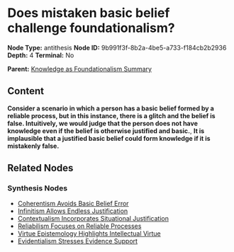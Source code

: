# Does mistaken basic belief challenge foundationalism?

**Node Type:** antithesis
**Node ID:** 9b991f3f-8b2a-4be5-a733-f184cb2b2936
**Depth:** 4
**Terminal:** No

**Parent:** [Knowledge as Foundationalism Summary](knowledge-as-foundationalism-summary-synthesis-dc388349-74ae-48c0-9a7d-a4c8433d6924.md)

## Content

**Consider a scenario in which a person has a basic belief formed by a reliable process, but in this instance, there is a glitch and the belief is false. Intuitively, we would judge that the person does not have knowledge even if the belief is otherwise justified and basic.**, **It is implausible that a justified basic belief could form knowledge if it is mistakenly false.**

## Related Nodes

### Synthesis Nodes

- [Coherentism Avoids Basic Belief Error](coherentism-avoids-basic-belief-error-synthesis-3b4c5e06-4447-4c69-ab88-d414bcc3ecca.md)
- [Infinitism Allows Endless Justification](infinitism-allows-endless-justification-synthesis-f9ed7822-d825-4260-b820-456a4e367c87.md)
- [Contextualism Incorporates Situational Justification](contextualism-incorporates-situational-justification-synthesis-e21b1fd0-d856-4e16-a008-2fd312748721.md)
- [Reliabilism Focuses on Reliable Processes](reliabilism-focuses-on-reliable-processes-synthesis-9a2800ed-9d26-464e-8dd4-428410093d9f.md)
- [Virtue Epistemology Highlights Intellectual Virtue](virtue-epistemology-highlights-intellectual-virtue-synthesis-adcd8f2f-f6de-43d3-91a9-d3f8e306dd14.md)
- [Evidentialism Stresses Evidence Support](evidentialism-stresses-evidence-support-synthesis-fe2d8d81-ca30-4c0a-90a4-4f5714a589d6.md)
